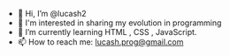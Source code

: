 - 👋 Hi, I’m @lucash2
- 👀 I'm interested in sharing my evolution in programming
- 🌱 I’m currently learning HTML , CSS , JavaScript.
- 📫 How to reach me: lucash.prog@gmail.com
